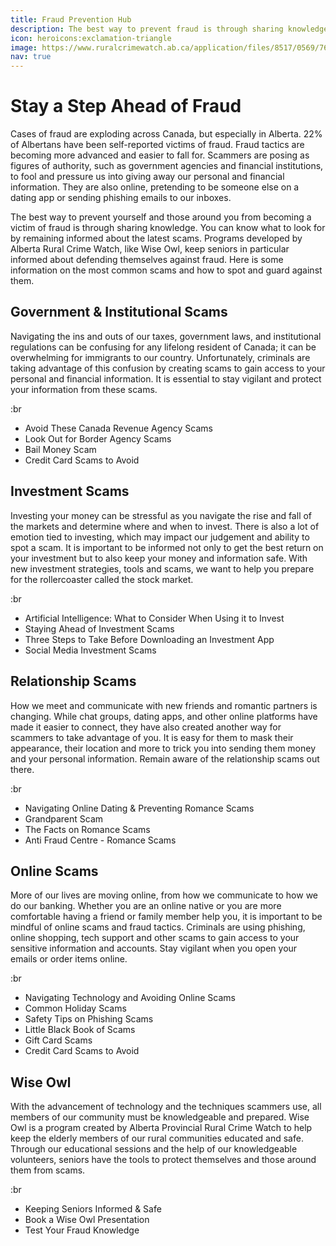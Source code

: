 ```yaml
---
title: Fraud Prevention Hub
description: The best way to prevent fraud is through sharing knowledge. We have created a hub of resources to prevent fraud & scams.
icon: heroicons:exclamation-triangle
image: https://www.ruralcrimewatch.ab.ca/application/files/8517/0569/7649/scam-fraud-prevention.jpg
nav: true
---
```


# Stay a Step Ahead of Fraud

Cases of fraud are exploding across Canada, but especially in Alberta. 22% of Albertans have been self-reported victims of fraud. Fraud tactics are becoming more advanced and easier to fall for.  Scammers are posing as figures of authority, such as government agencies and financial institutions, to fool and pressure us into giving away our personal and financial information. They are also online, pretending to be someone else on a dating app or sending phishing emails to our inboxes.

The best way to prevent yourself and those around you from becoming a victim of fraud is through sharing knowledge. You can know what to look for by remaining informed about the latest scams. Programs developed by Alberta Rural Crime Watch, like Wise Owl, keep seniors in particular informed about defending themselves against fraud. Here is some information on the most common scams and how to spot and guard against them.

## Government & Institutional Scams

Navigating the ins and outs of our taxes, government laws, and institutional regulations can be confusing for any lifelong resident of Canada; it can be overwhelming for immigrants to our country. Unfortunately, criminals are taking advantage of this confusion by creating scams to gain access to your personal and financial information. It is essential to stay vigilant and protect your information from these scams.

:br

- Avoid These Canada Revenue Agency Scams
- Look Out for Border Agency Scams
- Bail Money Scam
- Credit Card Scams to Avoid

## Investment Scams

Investing your money can be stressful as you navigate the rise and fall of the markets and determine where and when to invest. There is also a lot of emotion tied to investing, which may impact our judgement and ability to spot a scam. It is important to be informed not only to get the best return on your investment but to also keep your money and information safe. With new investment strategies, tools and scams, we want to help you prepare for the rollercoaster called the stock market.

:br

- Artificial Intelligence: What to Consider When Using it to Invest
- Staying Ahead of Investment Scams
- Three Steps to Take Before Downloading an Investment App
- Social Media Investment Scams

## Relationship Scams

How we meet and communicate with new friends and romantic partners is changing. While chat groups, dating apps, and other online platforms have made it easier to connect, they have also created another way for scammers to take advantage of you. It is easy for them to mask their appearance, their location and more to trick you into sending them money and your personal information. Remain aware of the relationship scams out there.

:br

- Navigating Online Dating & Preventing Romance Scams
- Grandparent Scam
- The Facts on Romance Scams
- Anti Fraud Centre - Romance Scams

## Online Scams

More of our lives are moving online, from how we communicate to how we do our banking. Whether you are an online native or you are more comfortable having a friend or family member help you, it is important to be mindful of online scams and fraud tactics. Criminals are using phishing, online shopping, tech support and other scams to gain access to your sensitive information and accounts. Stay vigilant when you open your emails or order items online.

:br

- Navigating Technology and Avoiding Online Scams
- Common Holiday Scams
- Safety Tips on Phishing Scams
- Little Black Book of Scams
- Gift Card Scams
- Credit Card Scams to Avoid

## Wise Owl

With the advancement of technology and the techniques scammers use, all members of our community must be knowledgeable and prepared. Wise Owl is a program created by Alberta Provincial Rural Crime Watch to help keep the elderly members of our rural communities educated and safe. Through our educational sessions and the help of our knowledgeable volunteers, seniors have the tools to protect themselves and those around them from scams.

:br

- Keeping Seniors Informed & Safe
- Book a Wise Owl Presentation
- Test Your Fraud Knowledge
